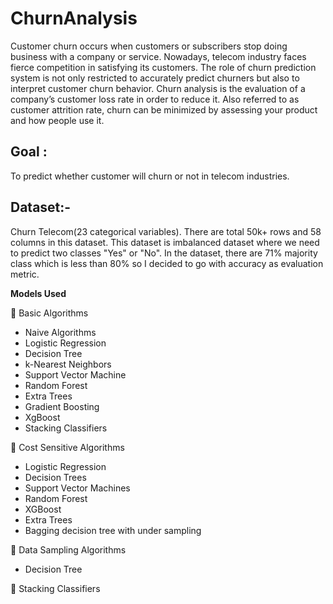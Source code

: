 # ChurnAnalysis
Customer churn occurs when customers or subscribers stop doing business with a company or service. 
Nowadays, telecom industry faces fierce competition in satisfying its customers. The role of churn prediction system is not only restricted to accurately predict churners but also to interpret customer churn behavior.
Churn analysis is the evaluation of a company’s customer loss rate in order to reduce it. Also referred to as customer attrition rate, churn can be minimized by assessing your product and how people use it.

## Goal :
To predict whether customer will churn or not in telecom industries.

## Dataset:-

Churn Telecom(23 categorical variables). There are total 50k+ rows and 58 columns in this dataset.
This dataset is imbalanced dataset where we need to predict two classes "Yes" or "No". In the dataset, there are 71% majority class which is less than 80% so I decided to go with accuracy as evaluation metric.

**Models Used**

	Basic Algorithms 
* Naive Algorithms
* Logistic Regression
* Decision Tree
* k-Nearest Neighbors
* Support Vector Machine
* Random Forest
* Extra Trees
* Gradient Boosting
* XgBoost
* Stacking Classifiers

	Cost Sensitive Algorithms
*	Logistic Regression
*	Decision Trees
*	Support Vector Machines
*	Random Forest
*	XGBoost
*	Extra Trees
*	Bagging decision tree with under sampling

	Data Sampling Algorithms
*	Decision Tree

	Stacking Classifiers

